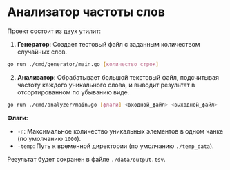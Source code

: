 # Анализатор частоты слов

Проект состоит из двух утилит:

1.  **Генератор**: Создает тестовый файл с заданным количеством случайных слов.
  ```bash
  go run ./cmd/generator/main.go [количество_строк]
  ```
   
2.  **Анализатор**: Обрабатывает большой текстовый файл, подсчитывая частоту каждого уникального слова, и выводит результат в отсортированном по убыванию виде.

  ```bash
  go run ./cmd/analyzer/main.go [флаги] <входной_файл> <выходной_файл>
  ```

**Флаги:**

  * `-n`: Максимальное количество уникальных элементов в одном чанке (по умолчанию `1000`).
  * `-temp`: Путь к временной директории (по умолчанию `./temp_data`).


Результат будет сохранен в файле `./data/output.tsv`.
